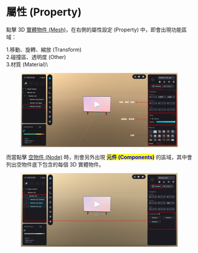 # 屬性 (Property)

點擊 3D [實體物件 (Mesh)](../../wu-jian-jie-ceng-hierarchy/wu-jian-jie-ceng-lie-biao/)，在右側的屬性設定 (Property) 中，即會出現功能區域：

1.移動、旋轉、縮放  (Transform)\
2.碰撞區、透明度  (Other)\
3.材質  (Material)\


<figure><img src="../../../.gitbook/assets/Frame 121 (2).png" alt=""><figcaption></figcaption></figure>



而當點擊 [空物件 (Node)](../../wu-jian-jie-ceng-hierarchy/wu-jian-jie-ceng-lie-biao/) 時，則會另外出現 <mark style="color:blue;">**元件 (Components)**</mark> 的區域，其中會列出空物件底下包含的每個 3D 實體物件。

<figure><img src="../../../.gitbook/assets/Frame 120 (3).png" alt=""><figcaption></figcaption></figure>
